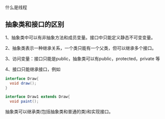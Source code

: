 什么是线程

## 抽象类和接口的区别

1、抽象类中可以有非抽象方法和成员变量。接口中只能定义静态不可变变量。

2、抽象类表示一种继承关系，一个类只能有一个父类，但可以继承多个接口。

3、访问变量：接口只能是public，抽象类可以有public，protected，private 等

4、接口只能继承接口，例如

```java
interface Draw{
  void draw();
}

interface Draw1 extends Draw{
  void paint();

```

抽象类可以继承类(包括抽象类和普通的类)和实现接口。